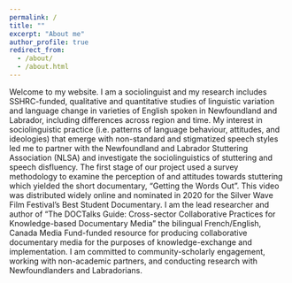 ```yaml
---
permalink: /
title: ""
excerpt: "About me"
author_profile: true
redirect_from:
  - /about/
  - /about.html
---
```


Welcome to my website. I am a sociolinguist and my research includes SSHRC-funded, qualitative and quantitative studies of linguistic variation and language change in varieties of English spoken in Newfoundland and Labrador, including differences across region and time. My interest in sociolinguistic practice (i.e. patterns of language behaviour, attitudes, and ideologies) that emerge with non-standard and stigmatized speech styles led me to partner with the Newfoundland and Labrador Stuttering Association (NLSA) and investigate the sociolinguistics of stuttering and speech disfluency. The first stage of our project used a survey methodology to examine the perception of and attitudes towards stuttering which yielded the short documentary, “Getting the Words Out”. This video was distributed widely online and nominated in 2020 for the Silver Wave Film Festival’s Best Student Documentary. I am the lead researcher and author of “The DOCTalks Guide: Cross-sector Collaborative Practices for Knowledge-based Documentary Media” the bilingual French/English, Canada Media Fund-funded resource for producing collaborative documentary media for the purposes of knowledge-exchange and implementation. I am committed to community-scholarly engagement, working with non-academic partners, and conducting research with Newfoundlanders and Labradorians.
